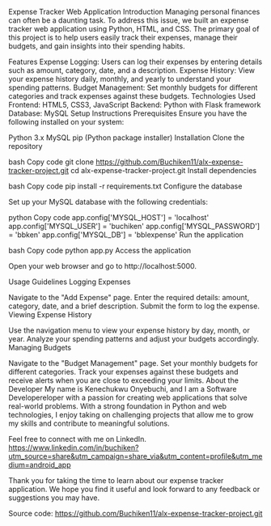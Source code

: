 Expense Tracker Web Application
Introduction
Managing personal finances can often be a daunting task. To address this issue, we built an expense tracker web application using Python, HTML, and CSS. The primary goal of this project is to help users easily track their expenses, manage their budgets, and gain insights into their spending habits.

Features
Expense Logging: Users can log their expenses by entering details such as amount, category, date, and a description.
Expense History: View your expense history daily, monthly, and yearly to understand your spending patterns.
Budget Management: Set monthly budgets for different categories and track expenses against these budgets.
Technologies Used
Frontend: HTML5, CSS3, JavaScript
Backend: Python with Flask framework
Database: MySQL
Setup Instructions
Prerequisites
Ensure you have the following installed on your system:

Python 3.x
MySQL
pip (Python package installer)
Installation
Clone the repository

bash
Copy code
git clone https://github.com/Buchiken11/alx-expense-tracker-project.git
cd alx-expense-tracker-project.git
Install dependencies

bash
Copy code
pip install -r requirements.txt
Configure the database

Set up your MySQL database with the following credentials:

python
Copy code
app.config['MYSQL_HOST'] = 'localhost'
app.config['MYSQL_USER'] = 'buchiken'
app.config['MYSQL_PASSWORD'] = 'bbken'
app.config['MYSQL_DB'] = 'bblexpense'
Run the application

bash
Copy code
python app.py
Access the application

Open your web browser and go to http://localhost:5000.

Usage Guidelines
Logging Expenses

Navigate to the "Add Expense" page.
Enter the required details: amount, category, date, and a brief description.
Submit the form to log the expense.
Viewing Expense History

Use the navigation menu to view your expense history by day, month, or year.
Analyze your spending patterns and adjust your budgets accordingly.
Managing Budgets

Navigate to the "Budget Management" page.
Set your monthly budgets for different categories.
Track your expenses against these budgets and receive alerts when you are close to exceeding your limits.
About the Developer
My name is Kenechukwu Onyebuchi, and I am a Software Developereloper with a passion for creating web applications that solve real-world problems. With a strong foundation in Python and web technologies, I enjoy taking on challenging projects that allow me to grow my skills and contribute to meaningful solutions.

Feel free to connect with me on LinkedIn. https://www.linkedin.com/in/buchiken?utm_source=share&utm_campaign=share_via&utm_content=profile&utm_medium=android_app

Thank you for taking the time to learn about our expense tracker application. We hope you find it useful and look forward to any feedback or suggestions you may have.

Source code: https://github.com/Buchiken11/alx-expense-tracker-project.git
